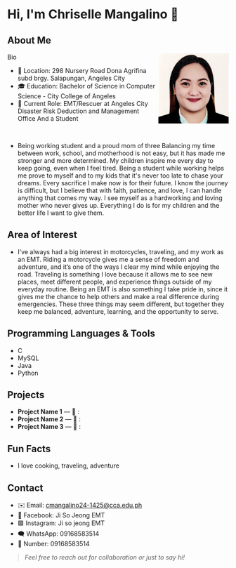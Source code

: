 # Hi, I'm **Chriselle Mangalino** 👋

## About Me
<img src="assets/img/profile.jpg" alt="Your Name headshot" width="160" align="right" />

Bio

- 📍 Location: 298 Nursery Road Dona Agrifina subd brgy. Salapungan, Angeles City
- 🎓 Education: Bachelor of Science in Computer Science - City College of Angeles
- 💼 Current Role: EMT/Rescuer at Angeles City Disaster Risk Deduction and Management Office And a Student

<br clear="right"/>

- Being working student and a proud mom of three Balancing my time between work, school, and motherhood is not easy, but it has made me stronger and more determined. My children inspire me every day to keep going, even when I feel tired. Being a student while working helps me prove to myself and to my kids that it's never too late to chase your dreams. Every sacrifice I make now is for their future. I know the journey is difficult, but I believe that with faith, patience, and love, I can handle anything that comes my way. I see myself as a hardworking and loving mother who never gives up. Everything I do is for my children and the better life I want to give them.

## Area of Interest
- I’ve always had a big interest in motorcycles, traveling, and my work as an EMT. Riding a motorcycle gives me a sense of freedom and adventure, and it’s one of the ways I clear my mind while enjoying the road. Traveling is something I love because it allows me to see new places, meet different people, and experience things outside of my everyday routine. Being an EMT is also something I take pride in, since it gives me the chance to help others and make a real difference during emergencies. These three things may seem different, but together they keep me balanced, adventure, learning, and the opportunity to serve.

## Programming Languages & Tools
- C
- MySQL
- Java
- Python

## Projects
- **Project Name 1** — 
  🔗 : 
- **Project Name 2** — 
  🔗 : 
- **Project Name 3** — 
  🔗 : 

## Fun Facts
 - I love cooking, traveling, adventure

## Contact
- ✉️ Email: cmangalino24-1425@cca.edu.ph
- 🧵 Facebook: Ji So Jeong EMT
- 🟪 Instagram: Ji so jeong EMT
- 🗨️ WhatsApp: 09168583514
- 📱 Number: 09168583514

> *Feel free to reach out for collaboration or just to say hi!*
